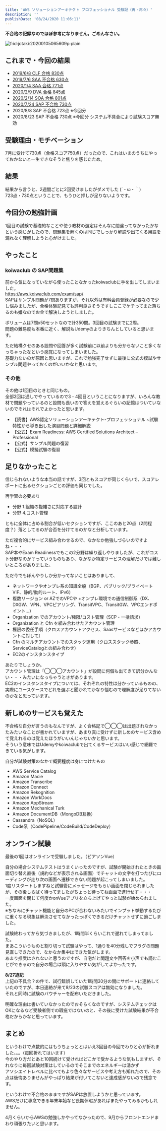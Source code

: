 ```yaml
---
title: 'AWS ソリューションアーキテクト プロフェッショナル 受験記（再・再々）'
description: ''
publishDate: '08/24/2020 11:06:11'
---
```


<p><strong>不合格の記録なのでほぼ参考になりません。ごめんなさい。</strong></p>

<p><span itemscope itemtype="http://schema.org/Photograph"><img src="/images/hatena/20200105065609.png" alt="f:id:jotaki:20200105065609p:plain" title="" class="hatena-fotolife" itemprop="image" /></span></p>

<h2>これまで・今回の結果</h2>

<ul>
<li><a href="https://jtk.hatenablog.com/entry/2019/06/12/223000">2019/6/8 CLF 合格 830点</a></li>
<li><a href="https://jtk.hatenablog.com/entry/2019/07/09/100106">2019/7/6 SAA 不合格 630点</a></li>
<li><a href="https://jtk.hatenablog.com/entry/2020/01/05/074534">2020/1/4 SAA 合格 771点</a></li>
<li><a href="https://jtk.hatenablog.com/entry/2020/02/09/193011">2020/2/9 DVA 合格 845点</a></li>
<li><a href="https://jtk.hatenablog.com/entry/2020/02/15/195608">2020/2/14 SOA 合格 801点</a></li>
<li><a href="https://jtk.hatenablog.com/entry/2020/07/26/093803">2020/7/24 SAP 不合格 730点</a></li>
<li>2020/8/8 SAP 不合格 723点 ※今回分</li>
<li>2020/8/23 SAP 不合格 730点 ※今回分 システム不具合により試験スコア無効</li>
</ul>

<h2>受験理由・モチベーション</h2>

<p>7月に受けて730点（合格スコア750点）だったので、これはいまのうちにやっておかないと一生できなそうと焦りを感じたため。</p>

<h2>結果</h2>

<p>結果から言うと、2週間ごとに2回受けましたがダメでした (´・ω・｀)<br />
723点・730点ということで、もうひと押しが足りないようです。</p>

<h2>今回分の勉強計画</h2>

<p>1回目の試験で基礎的なことや使う教材の選定はそんなに間違ってなかったかなという感じがしたので、問題集を解くのは同じでしっかり解説や出てくる用語を漏れなく理解しようと心がけました。</p>

<h2>やったこと</h2>

<h3>koiwaclub の SAP問題集</h3>

<p>前から気になっていながら使ったことなかったkoiwaclubに手を出してしまいました。<br />
<a href="https://aws.koiwaclub.com/exam/sap/">https://aws.koiwaclub.com/exam/sap/</a><br />
SAPはサンプル問題が7問ありますが、それ以外は有料会員登録が必要なので少し悩みましたが、合格体験記見ても評判良さそうですしここでケチってまた落ちるのも嫌なのでお金で解決しようとしました。</p>

<p>ボリュームは7問x50セットなので計350問。3回目の試験までに2周。<br />
問題の難易度も本番に近く、解説もUdemyのよりきちんとしていると思います。</p>

<p>ただ結構クセのある設問や回答が多く試験前に以前よりも分からないこと多くなっちゃったなという感覚になってしまいました。<br />
基礎力ないのが原因と思いますが、これで勉強完了せずに最後に公式の模試やサンプル問題やっておくのがいいかなと思います。</p>

<h3>その他</h3>

<p>その他は1回目のときと同じもの。<br />
全部2回は通しでやっているので3・4回目ということになりますが、いろんな教材で問題やっているのと設問も長いので答えを覚えるぐらいの記憶はついていないのでそれはそれでよかったと思います。</p>

<ul>
<li>【読書】AWS認定ソリューションアーキテクト-プロフェッショナル ~試験特性から導き出した演習問題と詳細解説</li>
<li>【公式】Exam Readiness: AWS Certified Solutions Architect – Professional</li>
<li>【公式】サンプル問題の復習</li>
<li>【公式】模擬試験の復習</li>
</ul>

<h2>足りなかったこと</h2>

<p>信じられないような本当の話ですが、3回ともスコアが同じくらいで、スコアレポートに出るセクションごとの評価も同じでした。</p>

<p>再学習の必要あり</p>

<ul>
<li>分野 1.組織の複雑さに対応する設計</li>
<li>分野 4.コスト管理</li>
</ul>

<p>ともに全体に占める割合が低いセクションですが、ここのあと20点（2問程度？）落としてるのが合否を分けてるのかなと分析しています。</p>

<p>ただ複合的にサービス組み合わせるので、なかなか勉強しづらいのですよね・・・<br />
SAP本やExam Readinessでもこの2分野は繰り返しやりましたが、これがコスト分野なのか？っていうものもあり、なかなか特定サービスの理解だけでは難しいところがありました。</p>

<p>ただ今でもぼんやりしか分かってないことはありまして、</p>

<ul>
<li>ネットワークやオンプレ系の知識全般（BGP、パブリック/プライベートVIF、静的/動的ルート、IPv6）</li>
<li>複数リージョン or AZでのVPCや +オンプレ環境での通信制御系（DX、DXGW、VPN、VPCピアリング、TransitVPC、TransitGW、VPCエンドポイント...）</li>
<li>Organization でのアカウント/権限/コスト管理（SCP・一括請求）</li>
<li>Organization と Cfn を組み合わせたアカウント管理</li>
<li>権限の委任手順（クロスアカウントアクセス、Saasサービスなどほかアカウントに対して）</li>
<li>Cfn のマルチアカウントでのスタック運用（クロススタック参照、ServiceCatalogとの組み合わせ）</li>
<li>EC2のインスタンスタイプ</li>
</ul>

<p>あたりでしょうか。<br />
アカウント管理は「◯◯◯アカウント」が設問に何個も出てきて訳分かんない・・・みたいになっちゃうときがあります。<br />
EC2のインスタンスタイプについては、それぞれの特性は分かっているものの、実際にユースケースでどれを選ぶと聞かれてかなり悩むので理解度が足りてないのかなと思っています。</p>

<h2>新しめのサービスも覚えた</h2>

<p>不合格な自分が言うのもなんですが、よく合格記で◯◯◯は出題されなかったみたいなことが書かれていますが、あまり真に受けずに新しめのサービス含めて覚えれるのは覚えたほうがいいんじゃないかと思います。<br />
そういう意味ではUdemyやkoiwaclubで出てくるサービスはいい感じで網羅できている気がします。</p>

<p>自分が試験対策のなかで概要程度は身につけたもの</p>

<ul>
<li>AWS Service Catalog</li>
<li>Amazon Macie</li>
<li>Amazon Transcribe</li>
<li>Amazon Connect</li>
<li>Amazon Rekognition</li>
<li>Amazon WorkDocs</li>
<li>Amazon AppStream</li>
<li>Amazon Mechanical Turk</li>
<li>Amazon DocumentDB（MongoDB互換）</li>
<li>Cassandra（NoSQL）</li>
<li>Code系（CodePipeline/CodeBuild/CodeDeploy）</li>
</ul>

<h2>オンライン試験</h2>

<p>最後の1回はオンラインで受験しました。（ピアソンVue）</p>

<p>自分の場合システムテストはうまくいったのですが、試験が開始されたときの画面切り替え直後（規約などが表示される画面）でチャットの文字を打つたびにローディングが走り次の画面へ遷移できない問題が起こってしまいました。<br />
1度リスタートしますねと試験管にメッセージをもらい画面を閉じられましたが、その後しらばく待ってましたがちょっと待ってね画面で進行せず・・・<br />
一度画面を閉じて何度かonVueアプリを立ち上げてやっと試験が始められました。<br />
※ちなみにチャット機能と自分のPCが合わないみたいでインプット挙動するたびに重くなる現象は解決させてなかったっぽくできるだけチャットせずに過ごしました。</p>

<p>試験終わってから気づきましたが、1時間半くらいこれで遅れてしまってました。<br />
まあこういうものと割り切って試験はやって、1通りを40分残しでフラグの問題見直しできたので、なかなか集中はできた気がします。<br />
あまり推奨はされないと思うのですが、自宅だと問題文や回答を小声でも読むことができるので自分の場合は頭に入りやすい気がしてよかったです。</p>

<p><strong>8/27追記</strong><br />
上記の不具合？の件で、試行錯誤していた1時間30分の間にサポートに連絡していたのですが、本日連絡が来て8/23の試験スコアは無効になりました。<br />
それと同時に試験のバウチャーを配布いただきました。</p>

<p>明確な理由は書いていなかったのでおそらくなのですが、システムチェックはOKになるなど受験者側での瑕疵ではないのと、その後に受けた試験結果が不合格だからかなと思っています。</p>

<h2>まとめ</h2>

<p>というわけで点数的にはもうちょっととはいえ3回目の今回でわりと心が折れました。。。（毎回折れてはいます）<br />
今のやり方だとあと10回続けて受ければどこかで受かるような気もしますが、それなりに毎回試験対策はしているのでそこまでのエネルギーは湧かず<br />
アソシエイトレベルに比べてもより色々なサービスや考え方も知れたので、その点は後悔ありませんがやっぱり結果が付いてこないと達成感がないので残念です。</p>

<p>というわけで不合格のままですがSAPは放置しようかと思っています。<br />
AWSだけに専念できる年末年始など長期休暇があればまたやってみるかもしれません。</p>

<p>4月くらいからAWSの勉強しかやってなかったので、9月からフロントエンドまわり頑張りたいと思います。</p>
